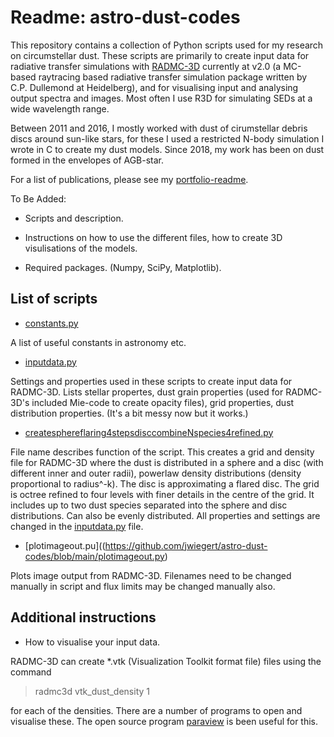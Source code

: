 # Readme: astro-dust-codes

This repository contains a collection of Python scripts used for my research on circumstellar dust. These scripts are primarily to create input data for radiative transfer simulations with [RADMC-3D](https://www.ita.uni-heidelberg.de/~dullemond/software/radmc-3d/) currently at v2.0 (a MC-based raytracing based radiative transfer simulation package written by C.P. Dullemond at Heidelberg), and for visualising input and analysing output spectra and images. Most often I use R3D for simulating SEDs at a wide wavelength range.

Between 2011 and 2016, I mostly worked with dust of cirumstellar debris discs around sun-like stars, for these I used a restricted N-body simulation I wrote in C to create my dust models. Since 2018, my work has been on dust formed in the envelopes of AGB-star.

For a list of publications, please see my [portfolio-readme](https://github.com/jwiegert/portfolio-joachim-wiegert/blob/main/README.md).

To Be Added:

- Scripts and description.

- Instructions on how to use the different files, how to create 3D visulisations of the models.

- Required packages. (Numpy, SciPy, Matplotlib).

## List of scripts

- [constants.py](https://github.com/jwiegert/astro-dust-codes/blob/main/constants.py)

A list of useful constants in astronomy etc.

- [inputdata.py](https://github.com/jwiegert/astro-dust-codes/blob/main/inputdata.py)

Settings and properties used in these scripts to create input data for RADMC-3D. Lists stellar propertes, dust grain properties (used for RADMC-3D's included Mie-code to create opacity files), grid properties, dust distribution properties. (It's a bit messy now but it works.)

- [createsphereflaring4stepsdisccombineNspecies4refined.py](https://github.com/jwiegert/astro-dust-codes/blob/main/createsphereflaring4stepsdisccombineNspecies4refined.py)

File name describes function of the script. This creates a grid and density file for RADMC-3D where the dust is distributed in a sphere and a disc (with different inner and outer radii), powerlaw density distributions (density proportional to radius^-k). The disc is approximating a flared disc. The grid is octree refined to four levels with finer details in the centre of the grid. It includes up to two dust species separated into the sphere and disc distributions. Can also be evenly distributed. All properties and settings are changed in the [inputdata.py](https://github.com/jwiegert/astro-dust-codes/blob/main/inputdata.py) file.

- [plotimageout.pu]((https://github.com/jwiegert/astro-dust-codes/blob/main/plotimageout.py)

Plots image output from RADMC-3D. Filenames need to be changed manually in script and flux limits may be changed manually also.

## Additional instructions

- How to visualise your input data.

RADMC-3D can create *.vtk (Visualization Toolkit format file) files using the command

> radmc3d vtk_dust_density 1

for each of the densities. There are a number of programs to open and visualise these. The open source program [paraview](https://www.paraview.org/) is been useful for this.

